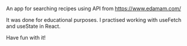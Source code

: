 An app for searching recipes using API from https://www.edamam.com/ 

It was done for educational purposes. I practised working with useFetch and useState in React.

Have fun with it!